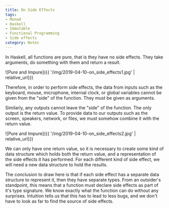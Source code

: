 ```yaml
---
title: On Side Effects
tags:
- Monad
- Haskell
- Immutable
- Functional Programming
- Side effects
category: Notes
---
```


In Haskell, all functions are pure, that is they have no side effects. They take arguments, do something with them and return a result.

![Pure and Impure]({{ '/img/2019-04-10-on_side_effects1.jpg' | relative_url}})

Therefore, in order to perform side effects, the data from inputs such as the keyboard, mouse, microphone, internal clock, or global variables cannot be given from the "side" of the function. They must be given as arguments.

Similarly, any outputs cannot leave the "side" of the function. The only output is the return value. To provide data to our outputs such as the screen, speakers, network, or files, we must somehow combine it with the return value.

![Pure and Impure]({{ '/img/2019-04-10-on_side_effects2.jpg' | relative_url}})

We can only have one return value, so it is necessary to create some kind of data structure which holds both the return value, and a representation of the side effects it has performed. For each different kind of side effect, we will need a new data structure to hold the results.

The conclusion to draw here is that if each side effect has a separate data structure to represent it, then they have separate types. From an outsider's standpoint, this means that a function must declare side effects as part of it's type signature. We know exactly what the function can do without any surprises. Intuition tells us that this has to lead to less bugs, and we don't have to look as far to find the source of side effects.